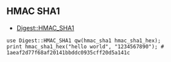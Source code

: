 ## HMAC SHA1

* [Digest::HMAC_SHA1](https://metacpan.org/pod/release/GAAS/Digest-HMAC-1.03/lib/Digest/HMAC_SHA1.pm)

```
use Digest::HMAC_SHA1 qw(hmac_sha1 hmac_sha1_hex);
print hmac_sha1_hex("hello world", "1234567890"); # 1aeaf2d77f68af20141bbddc0935cff20d5a141c
```
